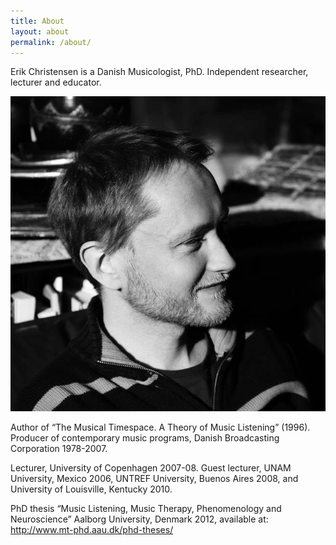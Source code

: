 ```yaml
---
title: About
layout: about
permalink: /about/
---
```


Erik Christensen is a Danish Musicologist, PhD. Independent researcher, lecturer and educator. 

![me-square.jpg](/uploads/me-square.jpg)

Author of “The Musical Timespace. A Theory of Music Listening” (1996). Producer of contemporary music programs, Danish Broadcasting Corporation 1978-2007.

Lecturer, University of Copenhagen 2007-08. Guest lecturer, UNAM University, Mexico 2006, UNTREF University, Buenos Aires 2008, and University of Louisville, Kentucky 2010. 

PhD thesis “Music Listening, Music Therapy, Phenomenology and Neuroscience” Aalborg University, Denmark 2012, available at: 
http://www.mt-phd.aau.dk/phd-theses/
